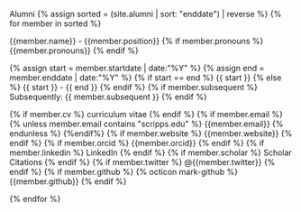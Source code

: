 Alumni
{% assign sorted = (site.alumni | sort: "enddate") | reverse %} {% for member in sorted %}

{{member.name}} - {{member.position}}
{% if member.pronouns %} {{member.pronouns}}
{% endif %}

{% assign start = member.startdate | date:"%Y" %} {% assign end = member.enddate | date:"%Y" %} {% if start == end %} {{ start }}
{% else %} {{ start }} - {{ end }}
{% endif %} {% if member.subsequent %} Subsequently: {{ member.subsequent }}
{% endif %}

{% if member.cv %} curriculum vitae
{% endif %} {% if member.email %} {% unless member.email contains "scripps.edu" %} {{member.email}}
{% endunless %} {%endif%} {% if member.website %} {{member.website}}
{% endif %} {% if member.orcid %}  {{member.orcid}}
{% endif %} {% if member.linkedin %}  LinkedIn
{% endif %} {% if member.scholar %}  Scholar Citations
{% endif %} {% if member.twitter %}  @{{member.twitter}}
{% endif %} {% if member.github %} {% octicon mark-github %} {{member.github}}
{% endif %}

{% endfor %}
